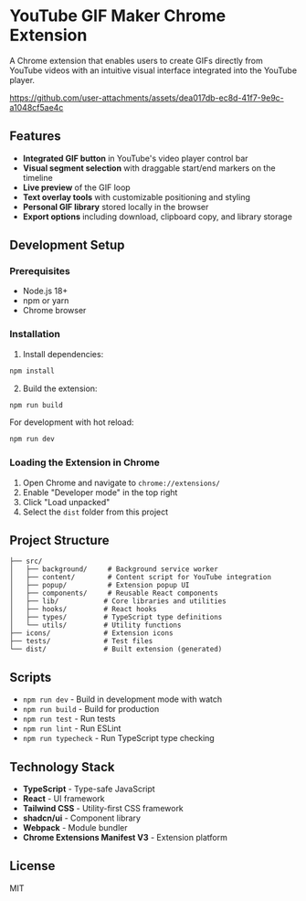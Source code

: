 # YouTube GIF Maker Chrome Extension

A Chrome extension that enables users to create GIFs directly from YouTube videos with an intuitive visual interface integrated into the YouTube player.

https://github.com/user-attachments/assets/dea017db-ec8d-41f7-9e9c-a1048cf5ae4c

## Features

- **Integrated GIF button** in YouTube's video player control bar
- **Visual segment selection** with draggable start/end markers on the timeline
- **Live preview** of the GIF loop
- **Text overlay tools** with customizable positioning and styling
- **Personal GIF library** stored locally in the browser
- **Export options** including download, clipboard copy, and library storage

## Development Setup

### Prerequisites

- Node.js 18+
- npm or yarn
- Chrome browser

### Installation

1. Install dependencies:
```bash
npm install
```

2. Build the extension:
```bash
npm run build
```

For development with hot reload:
```bash
npm run dev
```

### Loading the Extension in Chrome

1. Open Chrome and navigate to `chrome://extensions/`
2. Enable "Developer mode" in the top right
3. Click "Load unpacked"
4. Select the `dist` folder from this project

## Project Structure

```
├── src/
│   ├── background/     # Background service worker
│   ├── content/        # Content script for YouTube integration
│   ├── popup/          # Extension popup UI
│   ├── components/     # Reusable React components
│   ├── lib/           # Core libraries and utilities
│   ├── hooks/         # React hooks
│   ├── types/         # TypeScript type definitions
│   └── utils/         # Utility functions
├── icons/             # Extension icons
├── tests/             # Test files
└── dist/              # Built extension (generated)
```

## Scripts

- `npm run dev` - Build in development mode with watch
- `npm run build` - Build for production
- `npm run test` - Run tests
- `npm run lint` - Run ESLint
- `npm run typecheck` - Run TypeScript type checking

## Technology Stack

- **TypeScript** - Type-safe JavaScript
- **React** - UI framework
- **Tailwind CSS** - Utility-first CSS framework
- **shadcn/ui** - Component library
- **Webpack** - Module bundler
- **Chrome Extensions Manifest V3** - Extension platform

## License

MIT
